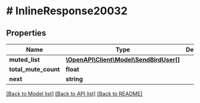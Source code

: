 # # InlineResponse20032

## Properties

Name | Type | Description | Notes
------------ | ------------- | ------------- | -------------
**muted_list** | [**\OpenAPI\Client\Model\SendBirdUser[]**](SendBirdUser.md) |  | [optional]
**total_mute_count** | **float** |  | [optional]
**next** | **string** |  | [optional]

[[Back to Model list]](../../README.md#models) [[Back to API list]](../../README.md#endpoints) [[Back to README]](../../README.md)
